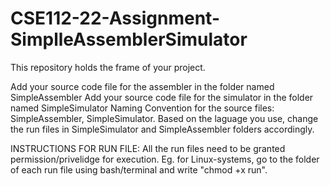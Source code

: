 # CSE112-22-Assignment-SimplleAssemblerSimulator

This repository holds the frame of your project.

Add your source code file for the assembler in the folder named SimpleAssembler
Add your source code file for the simulator in the folder named SimpleSimulator
Naming Convention for the source files: SimpleAssembler, SimpleSimulator.
Based on the laguage you use, change the run files in SimpleSimulator and SimpleAssembler folders accordingly.

INSTRUCTIONS FOR RUN FILE: All the run files need to be granted permission/privelidge for execution.
Eg. for Linux-systems, go to the folder of each run file using bash/terminal and write "chmod +x run".


